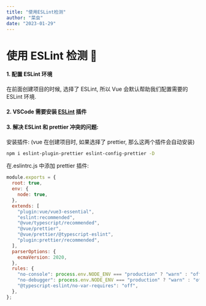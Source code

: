 ```yaml
---
title: "使用ESLint检测"
author: "菜虫"
date: "2023-01-29"
---
```


# 使用 ESLint 检测 :checkered_flag:

#### 1. 配置 ESLint 环境

在前面创建项目的时候, 选择了 ESLint, 所以 Vue 会默认帮助我们配置需要的 ESLint 环境.

#### 2. VSCode 需要安装 [ESLint](https://marketplace.visualstudio.com/items?itemName=dbaeumer.vscode-eslint) 插件

#### 3. 解决 ESLint 和 prettier 冲突的问题:

安装插件: (vue 在创建项目时, 如果选择了 prettier, 那么这两个插件会自动安装)

```sh
npm i eslint-plugin-prettier eslint-config-prettier -D
```

在.eslintrc.js 中添加 prettier 插件:

```js {12}
module.exports = {
  root: true,
  env: {
    node: true,
  },
  extends: [
    "plugin:vue/vue3-essential",
    "eslint:recommended",
    "@vue/typescript/recommended",
    "@vue/prettier",
    "@vue/prettier/@typescript-eslint",
    "plugin:prettier/recommended",
  ],
  parserOptions: {
    ecmaVersion: 2020,
  },
  rules: {
    "no-console": process.env.NODE_ENV === "production" ? "warn" : "off",
    "no-debugger": process.env.NODE_ENV === "production" ? "warn" : "off",
    "@typescript-eslint/no-var-requires": "off",
  },
};
```
